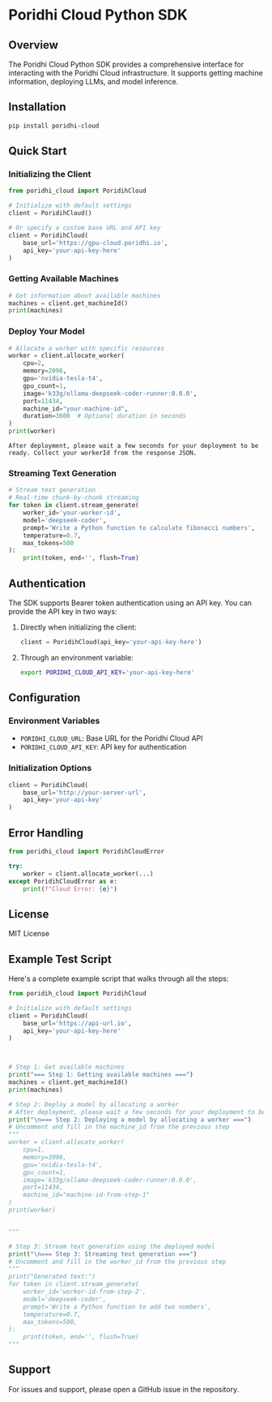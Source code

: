 # Poridhi Cloud Python SDK

## Overview

The Poridhi Cloud Python SDK provides a comprehensive interface for interacting with the Poridhi Cloud infrastructure. It supports getting machine information, deploying LLMs, and model inference.



## Installation

```bash
pip install poridhi-cloud
```

## Quick Start

### Initializing the Client

```python
from poridhi_cloud import PoridihCloud

# Initialize with default settings
client = PoridihCloud()

# Or specify a custom base URL and API key
client = PoridihCloud(
    base_url='https://gpu-cloud.poridhi.io',
    api_key='your-api-key-here'
)
```

### Getting Available Machines

```python
# Get information about available machines
machines = client.get_machineId()
print(machines)
```

### Deploy Your Model

```python
# Allocate a worker with specific resources
worker = client.allocate_worker(
    cpu=2,
    memory=2096,
    gpu='nvidia-tesla-t4',
    gpu_count=1,
    image='k33g/ollama-deepseek-coder-runner:0.0.0',
    port=11434,
    machine_id="your-machine-id",
    duration=3600  # Optional duration in seconds
)
print(worker)
```

`After deployment, please wait a few seconds for your deployment to be ready. Collect your workerId from the response JSON.`

### Streaming Text Generation

```python
# Stream text generation
# Real-time chunk-by-chunk streaming
for token in client.stream_generate(
    worker_id='your-worker-id',
    model='deepseek-coder',
    prompt='Write a Python function to calculate fibonacci numbers',
    temperature=0.7,
    max_tokens=500
):
    print(token, end='', flush=True)
```

## Authentication

The SDK supports Bearer token authentication using an API key. You can provide the API key in two ways:

1. Directly when initializing the client:
   ```python
   client = PoridihCloud(api_key='your-api-key-here')
   ```

2. Through an environment variable:
   ```bash
   export PORIDHI_CLOUD_API_KEY='your-api-key-here'
   ```

## Configuration

### Environment Variables

- `PORIDHI_CLOUD_URL`: Base URL for the Poridhi Cloud API
- `PORIDHI_CLOUD_API_KEY`: API key for authentication

### Initialization Options

```python
client = PoridihCloud(
    base_url='http://your-server-url',
    api_key='your-api-key'
)
```

## Error Handling

```python
from poridhi_cloud import PoridihCloudError

try:
    worker = client.allocate_worker(...)
except PoridihCloudError as e:
    print(f"Cloud Error: {e}")
```



## License

MIT License

## Example Test Script

Here's a complete example script that walks through all the steps:

```python
from poridih_cloud import PoridihCloud

# Initialize with default settings
client = PoridihCloud(
    base_url='https://api-url.io',
    api_key='your-api-key-here'
)



# Step 1: Get available machines
print("=== Step 1: Getting available machines ===")
machines = client.get_machineId()
print(machines)

# Step 2: Deploy a model by allocating a worker
# After deployment, please wait a few seconds for your deployment to be ready.
print("\n=== Step 2: Deploying a model by allocating a worker ===")
# Uncomment and fill in the machine_id from the previous step
"""
worker = client.allocate_worker(
    cpu=1,
    memory=3096,
    gpu='nvidia-tesla-t4',
    gpu_count=1,
    image='k33g/ollama-deepseek-coder-runner:0.0.0',
    port=11434,
    machine_id="machine-id-from-step-1"
)
print(worker)


"""

# Step 3: Stream text generation using the deployed model
print("\n=== Step 3: Streaming text generation ===")
# Uncomment and fill in the worker_id from the previous step
"""
print("Generated text:")
for token in client.stream_generate(
    worker_id='worker-id-from-step-2', 
    model='deepseek-coder', 
    prompt='Write a Python function to add two numbers',
    temperature=0.7,
    max_tokens=500,
):
    print(token, end='', flush=True)
"""
```
## Support

For issues and support, please open a GitHub issue in the repository.